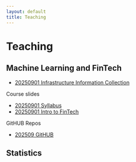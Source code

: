 ```yaml
--- 
layout: default 
title: Teaching
--- 
```


# Teaching

## Machine Learning and FinTech

- [20250901 Infrastructure Information Collection](https://docs.google.com/spreadsheets/d/16vZL97FUH8cIE6eOh08TlufchqXW_5yMxyUyCmUBQvk/edit?usp=drive_link)

Course slides
- [20250901 Syllabus](https://drive.google.com/file/d/17t_c7QzqDsCW9WE_EIE9JI32G4gS_bMN/view?usp=sharing)
- [20250901 Intro to FinTech](https://drive.google.com/file/d/1tc2Nu0UzpeSM9YUVvm_AvK1ZFq1P23bv/view?usp=drive_link)

GitHUB Repos
- [202509 GitHUB](https://github.com/HWTeng-Teaching/202509-ML-FinTech)




## Statistics

<!--
GitHUB Repos
- 202309 [GitHUB](https://github.com/HWTeng-Teaching/202309-Statistics.git)
- 202402 [GitHUB](https://github.com/HWTeng-Teaching/202402-Statistics.git)
- 202409 [GitHUB](https://github.com/HWTeng-Teaching/202409-Stat.git)

| Index | Topic                              | Duration | Link                                       |
|-------|------------------------------------|----------|--------------------------------------------|
| 1     | C00 課程規劃                        | 33:11    | [YouTube](https://youtu.be/8PhbR2ip4Lc)    |
| 2     | C01 簡介                            | 52:07    | [YouTube](https://youtu.be/yUfjxDJsd18)    |
| 3     | C02.0                              | 7:32     | [YouTube](https://youtu.be/D5gSNJk3KqE)    |
| 4     | C02.02 樣本變異數為什麼除以(n-1)    | 8:55     | [YouTube](https://youtu.be/8K5U67KzN10)    |
| 5     | C02.1 Measures of Center           | 19:15    | [YouTube](https://youtu.be/WWqKNd0VBx8)    |
| 6     | C02.2 Measures of variability      | 15:39    | [YouTube](https://youtu.be/QPk_aY3vfgY)    |
| 7     | C02.3 Understanding                | 12:24    | [YouTube](https://youtu.be/F2YCE4n6Gvc)    |
| 8     | C02.4 Measures of relative         | 30:53    | [YouTube](https://youtu.be/mB_AbEkKGGI)    |
| 9     | C03.1 描述二為類別資料               | 13:23    | [YouTube](https://youtu.be/PLhZuyuDEjk)    |
| 10    | C03.2 描述二維量化資料               | 27:36    | [YouTube](https://youtu.be/UKxVRvdfM-w)    |
| 11    | C04.1 事件和樣本空間                 | 27:27    | [YouTube](https://youtu.be/FGwmu3UHnSc)    |
| 12    | C04.2 用簡單事件計算機率             | 26:38    | [YouTube](https://youtu.be/kSMEl15OIas)    |
| 13    | C04.3 有用的計數規則                 | 23:27    | [YouTube](https://youtu.be/cR0HJYt9u6g)    |
| 14    | C04.4.a 計算機率的規則               | 33:44    | [YouTube](https://youtu.be/8fjU4O40UnI)    |
| 15    | C04.4.b 計算機率的規則               | 15:07    | [YouTube](https://youtu.be/DcZF4ZMY_sI)    |
| 16    | C04.5 貝式法則                       | 11:52    | [YouTube](https://youtu.be/SGea_sHv82E)    |
| 17    | C05.1 離散隨機變數和機率分配         | 24:30    | [YouTube](https://youtu.be/raF6nfJ0j3A)    |
| 18    | C05.2 二項式機率分配                 | 33:00    | [YouTube](https://youtu.be/K8W7U7ZyG3s)    |
| 19    | C06.1 連續隨機變數的機率分配         | 29:55    | [YouTube](https://youtu.be/oVI-QCSdOSE)    |
| 20    | C06.2 常態機率分配                   | 41:20    | [YouTube](https://youtu.be/oVI-QCSdOSE)    |
| 21    | C10.4 paired diff                  | 17:08    | [YouTube](https://youtu.be/kq0xvN0jbRc)    |
| 22    | C10.6 信賴區間                       | 35:42    | [YouTube](https://youtu.be/_PXumpBJqKs)    |
| 23    | C10.6 假設檢定                       | 18:34    | [YouTube](https://youtu.be/gG7E3cv7IsU)    |
| 24    | C11.3 Tukey’s method               | 11:52    | [YouTube](https://youtu.be/R1L6cUBTNX8)    |
| 25    | C11.4                             | 24:21    | [YouTube](https://youtu.be/qSdQea-5urw)    |
| 26    | C12.0 迴歸 overview                 | 3:47     | [YouTube](https://youtu.be/bStcM4D_I9k)    |
| 27    | C12.1 簡單線性迴歸                   | 18:32    | [YouTube](https://youtu.be/YcBncZxWmgk)    |
| 28    | C12.1 LSE                          | 6:22     | [YouTube](https://youtu.be/CCswGP_AN20)    |
| 29    | C12.2 ANOVA                        | 13:39    | [YouTube](https://youtu.be/SWNxCDqyKGE)    |
| 30    | C12.4 模型診斷                       | 21:30    | [YouTube](https://youtu.be/AOdqN03sHVQ)    |
| 31    | C12.5 預測區間                       | 18:29    | [YouTube](https://youtu.be/onFoHVDoWhA)    |
| 32    | C15.6 Friedman Fr test             | 10:45    | [YouTube](https://youtu.be/AOdqN03sHVQ)    |
| 33    | C15.7 無母數排序統計量               | 19:33    | [YouTube](https://youtu.be/1uRgV5Ace1M)    |







## Mathematical Statistics



## Financial Econometrics

-->
